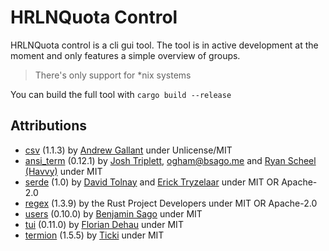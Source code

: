 # HRLNQuota Control

HRLNQuota control is a cli gui tool. The tool is in active development at the moment and only features a simple overview of groups.

> There's only support for \*nix systems

You can build the full tool with `cargo build --release`

## Attributions

- [csv](https://crates.io/crates/csv) (1.1.3) by [Andrew Gallant](jamslam@gmail.com) under Unlicense/MIT
- [ansi_term](https://crates.io/crates/ansi_term) (0.12.1) by [Josh Triplett](josh@joshtriplett.org), ogham@bsago.me and [Ryan Scheel (Havvy)](ryan.havvy@gmail.com) under MIT
- [serde](https://crates.io/crates/serde) (1.0) by [David Tolnay](dtolnay@gmail.com) and [Erick Tryzelaar](erick.tryzelaar@gmail.com) under MIT OR Apache-2.0
- [regex](https://crates.io/crates/regex) (1.3.9) by the Rust Project Developers under MIT OR Apache-2.0
- [users](https://crates.io/crates/users) (0.10.0) by [Benjamin Sago](ogham@bsago.me) under MIT
- [tui](https://crates.io/crates/tui) (0.11.0) by [Florian Dehau](work@fdehau.com) under MIT
- [termion](https://gitlab.redox-os.org/redox-os/termion) (1.5.5) by [Ticki](Ticki@users.noreply.github.com) under MIT

